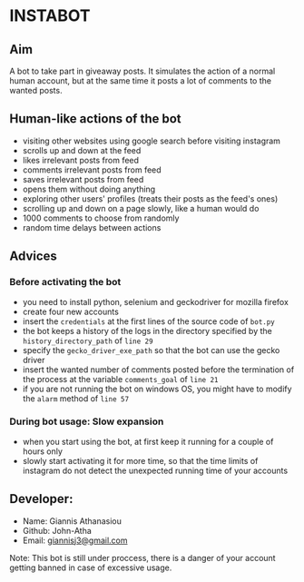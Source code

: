 # INSTABOT

## Aim
A bot to take part in giveaway posts.
It simulates the action of a normal human account, but at the same time it posts a lot of comments to the wanted posts.

## Human-like actions of the bot
* visiting other websites using google search before visiting instagram
* scrolls up and down at the feed
* likes irrelevant posts from feed
* comments irrelevant posts from feed
* saves irrelevant posts from feed
* opens them without doing anything
* exploring other users' profiles (treats their posts as the feed's ones)
* scrolling up and down on a page slowly, like a human would do
* 1000 comments to choose from randomly
* random time delays between actions

## Advices

### Before activating the bot
* you need to install python, selenium and geckodriver for mozilla firefox
* create four new accounts
* insert the `credentials` at the first lines of the source code of `bot.py`
* the bot keeps a history of the logs in the directory specified by the `history_directory_path` of `line 29`
* specify the `gecko_driver_exe_path` so that the bot can use the gecko driver
* insert the wanted number of comments posted before the termination of the process at the variable `comments_goal` of `line 21`
* if you are not running the bot on windows OS, you might have to modify the `alarm` method of `line 57`

### During bot usage: Slow expansion
* when you start using the bot, at first keep it running for a couple of hours only
* slowly start activating it for more time, so that the time limits of instagram do not detect the unexpected running time of your accounts

## Developer:
* Name: Giannis Athanasiou
* Github: John-Atha
* Email: giannisj3@gmail.com

Note: This bot is still under proccess, there is a danger of your account getting banned in case of excessive usage.
